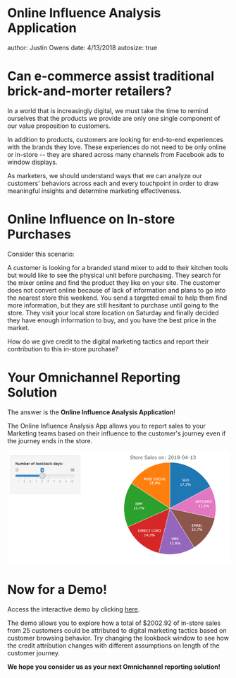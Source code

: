 Online Influence Analysis Application
========================================================
author: Justin Owens
date: 4/13/2018
autosize: true

Can e-commerce assist traditional brick-and-morter retailers?
========================================================

In a world that is increasingly digital, we must take the time to remind ourselves that the products we provide are only one single component of our value proposition to customers.

In addition to products, customers are looking for end-to-end experiences with the brands they love. These experiences do not need to be only online or in-store -- they are shared across many channels from Facebook ads to window displays.

As marketers, we should understand ways that we can analyze our customers' behaviors across each and every touchpoint in order to draw meaningful insights and determine marketing effectiveness.

Online Influence on In-store Purchases
========================================================
Consider this scenario:

A customer is looking for a branded stand mixer to add to their kitchen tools but would like to see the physical unit before purchasing. They search for the mixer online and find the product they like on your site. The customer does not convert online because of lack of information and plans to go into the nearest store this weekend. You send a targeted email to help them find more information, but they are still hesitant to purchase until going to the store. They visit your local store location on Saturday and finally decided they have enough information to buy, and you have the best price in the market.

How do we give credit to the digital marketing tactics and report their contribution to this in-store purchase?

Your Omnichannel Reporting Solution
========================================================
The answer is the **Online Influence Analysis Application**!

The Online Influence Analysis App allows you to report sales to your Marketing teams based on their influence to the customer's journey even if the journey ends in the store.

<div align="center">
<img src="demo.png">
</div>

Now for a Demo!
========================================================
Access the interactive demo by clicking <a href="https://savethequinn.shinyapps.io/DataProductsAssignment/">here</a>.



The demo allows you to explore how a total of $2002.92 of in-store sales from 25 customers could be attributed to digital marketing tactics based on customer browsing behavior. Try changing the lookback window to see how the credit attribution changes with different assumptions on length of the customer journey.

**We hope you consider us as your next Omnichannel reporting solution!**
